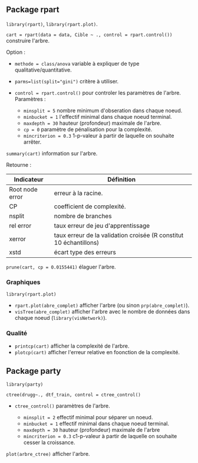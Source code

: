## Package rpart

`library(rpart)`, `library(rpart.plot)`.

`cart = rpart(data = data, Cible ~ ., control = rpart.control())` construire l'arbre.

Option :

* `methode = class/anova` variable à expliquer de type qualitative/quantitative.
* `parms=list(split="gini")` critère à utiliser.
* `control = rpart.control()` pour controler les paramètres de l'arbre. Paramètres :

	* `minsplit = 5` nombre minimum d'obseration dans chaque noeud.
	* `minbucket = 1` l'effectif minimal dans chaque noeud terminal.
 	* `maxdepth = 30` hauteur (profondeur) maximale de l'arbre.
	* `cp = 0` paramètre de pénalisation pour la complexité.
	* `mincriterion = 0.3` 1-p-valeur à partir de laquelle on souhaite arrêter.

`summary(cart)` information sur l'arbre.

Retourne :

Indicateur      | Définition
----------------|---
Root node error | erreur à la racine. 
CP              | coefficient de complexité.
nsplit          | nombre de branches
rel error       | taux erreur de jeu d'apprentissage
xerror          | taux erreur de la validation croisée (R constitut 10 échantillons)
xstd            | écart type des erreurs 

`prune(cart, cp = 0.0155441)` élaguer l'arbre.

### Graphiques

`library(rpart.plot)`

* `rpart.plot(abre_complet)` afficher l'arbre (ou sinon `prp(abre_complet)`).
* `visTree(abre_complet)` afficher l'arbre avec le nombre de données dans chaque noeud (`library(visNetwork)`).

### Qualité

* `printcp(cart)` afficher la complexité de l'arbre.
* `plotcp(cart)` afficher l'erreur relative en foonction de la complexité.

## Package party

`library(party)`

`ctree(drugg~., dtf_train, control = ctree_control()`

* `ctree_control()` paramètres de l'arbre.

	* `minsplit = 2` effectif minimal pour séparer un noeud.
	* `minbucket = 1` effectif minimal dans chaque noeud terminal.
	* `maxdepth = 30` hauteur (profondeur) maximale de l'arbre
	* `mincriterion = 0.3` c1-p-valeur à partir de laquelle on souhaite cesser la croissance.
 
 `plot(arbre_ctree)` afficher l'arbre.
